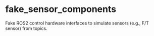 # fake_sensor_components
Fake ROS2 control hardware interfaces to simulate sensors (e.g., F/T sensor) from topics.
